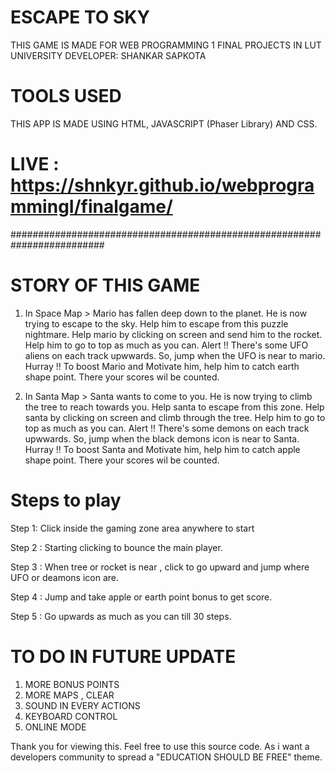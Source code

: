 # ESCAPE TO SKY

THIS GAME IS MADE FOR WEB PROGRAMMING 1 FINAL PROJECTS IN LUT UNIVERSITY 
DEVELOPER: SHANKAR SAPKOTA

# TOOLS USED
 
 THIS APP IS MADE USING HTML, JAVASCRIPT (Phaser Library) AND CSS.
 
 # LIVE : https://shnkyr.github.io/webprogrammingI/finalgame/
 
 #########################################################################

# STORY OF THIS GAME

1. In Space Map > 
        Mario has fallen deep down to the planet. He is now trying to escape to the sky. Help him to escape from this puzzle nightmare. 
        Help mario by clicking on screen and send him to the rocket. Help him to go to top as much as you can. 
        Alert !! There's some UFO aliens on each track upwwards. So, jump when the UFO is near to mario.
        Hurray !! To boost Mario and Motivate him, help him to catch earth shape point. There your scores wil be counted.
        
       
2. In Santa Map > 
        Santa wants to come to you. He is now trying to climb the tree to reach towards you. Help santa to escape from this zone. 
        Help santa by clicking on screen and climb through the tree. Help him to go to top as much as you can. 
        Alert !! There's some demons on each track upwwards. So, jump when the black demons icon is near to Santa.
        Hurray !! To boost Santa and Motivate him, help him to catch apple shape point. There your scores wil be counted.
        
# Steps to play

Step 1: Click inside the gaming zone area anywhere to start

Step 2 : Starting clicking to bounce the main player.

Step 3 : When tree or rocket is near , click to go upward and jump where UFO or deamons icon are.

Step 4 : Jump and take apple or earth point bonus to get score.

Step 5 : Go upwards as much as you can till 30 steps.

# TO DO IN FUTURE UPDATE

1. MORE BONUS POINTS 
2. MORE MAPS , CLEAR
3. SOUND IN EVERY ACTIONS
4. KEYBOARD CONTROL
5. ONLINE MODE

Thank you for viewing this.
Feel free to use this source code. As i want a developers community to spread a  "EDUCATION SHOULD BE FREE" theme. 

